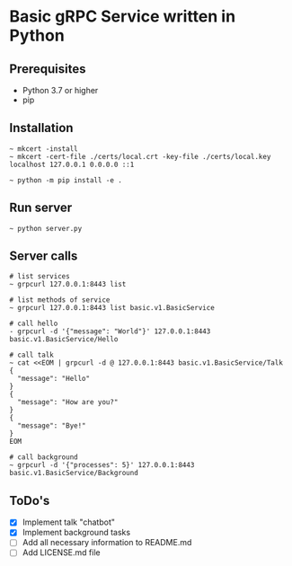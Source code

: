 # Basic gRPC Service written in Python

## Prerequisites
- Python 3.7 or higher
- pip

## Installation

```shell
~ mkcert -install
~ mkcert -cert-file ./certs/local.crt -key-file ./certs/local.key localhost 127.0.0.1 0.0.0.0 ::1
```

```shell
~ python -m pip install -e .
```

## Run server

```shell
~ python server.py
```

## Server calls

```shell
# list services
~ grpcurl 127.0.0.1:8443 list

# list methods of service
~ grpcurl 127.0.0.1:8443 list basic.v1.BasicService

# call hello
- grpcurl -d '{"message": "World"}' 127.0.0.1:8443 basic.v1.BasicService/Hello

# call talk
~ cat <<EOM | grpcurl -d @ 127.0.0.1:8443 basic.v1.BasicService/Talk
{
  "message": "Hello"
}
{
  "message": "How are you?"
}
{
  "message": "Bye!"
}
EOM

# call background
~ grpcurl -d '{"processes": 5}' 127.0.0.1:8443 basic.v1.BasicService/Background
```

## ToDo's

- [x] Implement talk "chatbot"
- [x] Implement background tasks
- [ ] Add all necessary information to README.md
- [ ] Add LICENSE.md file
